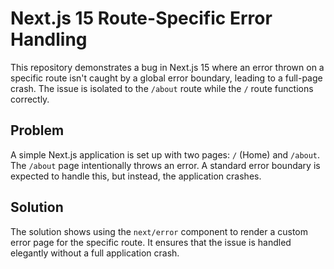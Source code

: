 # Next.js 15 Route-Specific Error Handling

This repository demonstrates a bug in Next.js 15 where an error thrown on a specific route isn't caught by a global error boundary, leading to a full-page crash.  The issue is isolated to the `/about` route while the `/` route functions correctly.

## Problem

A simple Next.js application is set up with two pages: `/` (Home) and `/about`.  The `/about` page intentionally throws an error.  A standard error boundary is expected to handle this, but instead, the application crashes.

## Solution

The solution shows using the `next/error` component to render a custom error page for the specific route. It ensures that the issue is handled elegantly without a full application crash.